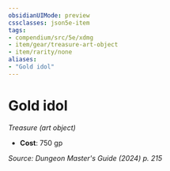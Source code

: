 ```yaml
---
obsidianUIMode: preview
cssclasses: json5e-item
tags:
- compendium/src/5e/xdmg
- item/gear/treasure-art-object
- item/rarity/none
aliases: 
- "Gold idol"
---
```

# Gold idol
*Treasure (art object)*  


- **Cost**: 750 gp

*Source: Dungeon Master's Guide (2024) p. 215*